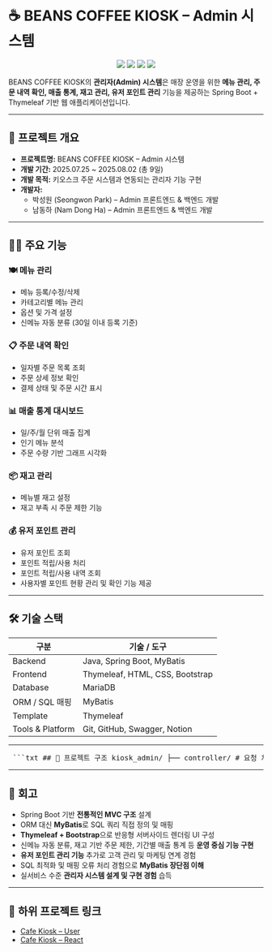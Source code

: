 # ☕ BEANS COFFEE KIOSK – Admin 시스템

<p align="center">
  <img src="https://img.shields.io/badge/Backend-Java%20%7C%20Spring%20Boot-blue?style=for-the-badge&logo=java" />
  <img src="https://img.shields.io/badge/Frontend-Thymeleaf%20%7C%20Bootstrap-lightgrey?style=for-the-badge" />
  <img src="https://img.shields.io/badge/Database-MariaDB-blue?style=for-the-badge&logo=mariadb" />
  <img src="https://img.shields.io/badge/Tools-Git%20%7C%20GitHub%20%7C%20Swagger%20%7C%20Notion-lightgrey?style=for-the-badge" />
</p>

BEANS COFFEE KIOSK의 **관리자(Admin) 시스템**은 매장 운영을 위한 **메뉴 관리, 주문 내역 확인, 매출 통계, 재고 관리, 유저 포인트 관리** 기능을 제공하는 Spring Boot + Thymeleaf 기반 웹 애플리케이션입니다.

---

## 📌 프로젝트 개요
- **프로젝트명:** BEANS COFFEE KIOSK – Admin 시스템  
- **개발 기간:** 2025.07.25 ~ 2025.08.02 (총 9일)  
- **개발 목적:** 키오스크 주문 시스템과 연동되는 관리자 기능 구현  
- **개발자:**  
  - 박성원 (Seongwon Park) – Admin 프론트엔드 & 백엔드 개발  
  - 남동하 (Nam Dong Ha) – Admin 프론트엔드 & 백엔드 개발  

---

## 🧑‍💻 주요 기능

### 🍽️ 메뉴 관리
- 메뉴 등록/수정/삭제  
- 카테고리별 메뉴 관리  
- 옵션 및 가격 설정  
- 신메뉴 자동 분류 (30일 이내 등록 기준)

### 📋 주문 내역 확인
- 일자별 주문 목록 조회  
- 주문 상세 정보 확인  
- 결제 상태 및 주문 시간 표시

### 📊 매출 통계 대시보드
- 일/주/월 단위 매출 집계  
- 인기 메뉴 분석  
- 주문 수량 기반 그래프 시각화

### 📦 재고 관리
- 메뉴별 재고 설정  
- 재고 부족 시 주문 제한 기능  

### 💰 유저 포인트 관리
- 유저 포인트 조회  
- 포인트 적립/사용 처리  
- 포인트 적립/사용 내역 조회  
- 사용자별 포인트 현황 관리 및 확인 기능 제공  

---

## 🛠️ 기술 스택
| 구분 | 기술 / 도구 |
|------|------------|
| Backend | Java, Spring Boot, MyBatis |
| Frontend | Thymeleaf, HTML, CSS, Bootstrap |
| Database | MariaDB |
| ORM / SQL 매핑 | MyBatis |
| Template | Thymeleaf |
| Tools & Platform | Git, GitHub, Swagger, Notion |

---

<pre> ```txt ## 📂 프로젝트 구조 kiosk_admin/ ├── controller/ # 요청 처리 및 화면 연결 (Spring MVC) ├── service/ # 비즈니스 로직 처리 ├── mapper/ # MyBatis SQL 매핑 인터페이스 ├── xml/ # SQL 쿼리 정의 XML 파일 ├── model/ # DTO 및 VO 클래스 ├── templates/ # Thymeleaf 템플릿 (HTML) ├── static/ # CSS, JS, 이미지 등 정적 파일 └── application.yml # 환경 설정 ``` </pre>

---

## 💭 회고
- Spring Boot 기반 **전통적인 MVC 구조** 설계  
- ORM 대신 **MyBatis**로 SQL 쿼리 직접 정의 및 매핑  
- **Thymeleaf + Bootstrap**으로 반응형 서버사이드 렌더링 UI 구성  
- 신메뉴 자동 분류, 재고 기반 주문 제한, 기간별 매출 통계 등 **운영 중심 기능 구현**  
- **유저 포인트 관리 기능** 추가로 고객 관리 및 마케팅 연계 경험  
- SQL 최적화 및 매핑 오류 처리 경험으로 **MyBatis 장단점 이해**  
- 실서비스 수준 **관리자 시스템 설계 및 구현 경험** 습득  

---

## 🔗 하위 프로젝트 링크
- [Cafe Kiosk – User](https://github.com/NamDongHa/kiosk_user)  
- [Cafe Kiosk – React](https://github.com/NamDongHa/kiosk_user_react)
